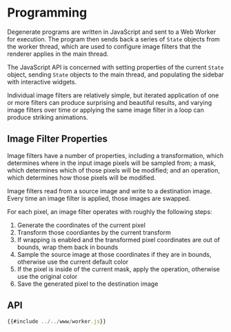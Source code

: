 # Programming

Degenerate programs are written in JavaScript and sent to a Web Worker for
execution. The program then sends back a series of `State` objects from the
worker thread, which are used to configure image filters that the renderer
applies in the main thread.

The JavaScript API is concerned with setting properties of the current `State`
object, sending `State` objects to the main thread, and populating the sidebar
with interactive widgets.

Individual image filters are relatively simple, but iterated application of one
or more filters can produce surprising and beautiful results, and varying image
filters over time or applying the same image filter in a loop can produce
striking animations.

## Image Filter Properties

Image filters have a number of properties, including a transformation, which
determines where in the input image pixels will be sampled from; a mask, which
determines which of those pixels will be modified; and an operation, which
determines how those pixels will be modified.

Image filters read from a source image and write to a destination image. Every
time an image filter is applied, those images are swapped.

For each pixel, an image filter operates with roughly the following steps:

1. Generate the coordinates of the current pixel
2. Transform those coordiantes by the current transform
3. If wrapping is enabled and the transformed pixel coordinates are out of
   bounds, wrap them back in bounds
4. Sample the source image at those coordinates if they are in bounds,
   otherwise use the current default color
5. If the pixel is inside of the current mask, apply the operation, otherwise
   use the original color
6. Save the generated pixel to the destination image

## API

```javascript
{{#include ../../www/worker.js}}
```
